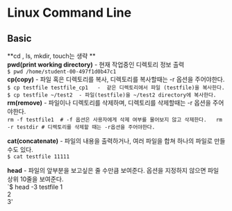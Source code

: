 # Linux Command Line
## Basic  
**cd , ls, mkdir, touch는 생략 **  
**pwd(print working directory)** - 현재 작업중인 디렉토리 정보 출력  
`$ pwd
/home/student-00-497f1d0b47c1`  
**cp(copy)** - 파일 혹은 디렉토리를 복사, 디렉토리를 복사할때는 -r 옵션을 주어야한다.  
`$ cp testfile testfile_cp1   -  같은 디렉토리에서 파일 (testfile)을 복사한다.`  
`$ cp testfile ~/test2  - 파일(testfile)을 ~/test2 directory에 복사한다.  `  
**rm(remove)** - 파일이나 디렉토리를 삭제하며, 디렉토리를 삭제할때는 -r 옵션을 주어야한다.  
`rm -f testfile1  # -f 옵션은 사용자에게 삭제 여부를 물어보지 않고 삭제한다.  
rm -r testdir # 디렉토리를 삭제할 때는 -r옵션을 주어야한다. `  

**cat(concatenate)** - 파일의 내용을 출력하거나, 여러 파일을 합쳐 하나의 파일로 만들 수도 있다.  
`$ cat testfile
11111`  

**head** - 파일의 앞부분을 보고싶은 줄 수만큼 보여준다. 옵션을 지정하지 않으면 파일 상위 10줄을 보여준다.  
`$ head -3 testfile
1  
2  
3'  




